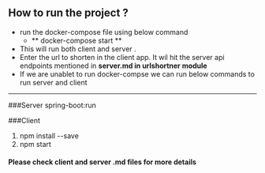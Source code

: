 ## How to run the project ? 
* run the docker-compose file using below command
  * ** docker-compose start **
* This will run both client and server . 
* Enter the url to shorten in the client app. It
 wil hit the server api endpoints mentioned in <b> server.md in urlshortner module</b>
* If we are unablet to run docker-compse we can run below commands to run server and client

***
###Server
  spring-boot:run
  
###Client 
  1. npm install --save
  2. npm start

#### <b>Please check client and server .md files for more details